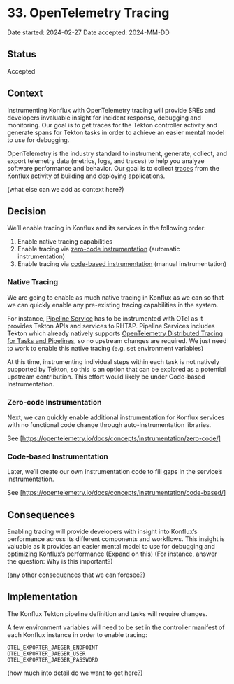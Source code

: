 # 33. OpenTelemetry Tracing

Date started: 2024-02-27
Date accepted: 2024-MM-DD

## Status

Accepted

## Context

Instrumenting Konflux with OpenTelemetry tracing will provide SREs and developers invaluable insight for incident response, debugging and monitoring. Our goal is to get traces for the Tekton controller activity and generate spans for Tekton tasks in order to achieve an easier mental model to use for debugging.

OpenTelemetry is the industry standard to instrument, generate, collect, and export telemetry data (metrics, logs, and traces) to help you analyze software performance and behavior. Our goal is to collect [traces](https://opentelemetry.io/docs/concepts/signals/traces/) from the Konflux activity of building and deploying applications.

(what else can we add as context here?)

## Decision

We’ll enable tracing in Konflux and its services in the following order:

1. Enable native tracing capabilities
1. Enable tracing via [zero-code instrumentation](https://opentelemetry.io/docs/concepts/instrumentation/zero-code/) (automatic instrumentation)
1. Enable tracing via [code-based instrumentation](https://opentelemetry.io/docs/concepts/instrumentation/code-based/) (manual instrumentation)

### Native Tracing

We are going to enable as much native tracing in Konflux as we can so that we can quickly enable any pre-existing tracing capabilities in the system.

For instance, [Pipeline Service](https://github.com/redhat-appstudio/architecture/blob/main/architecture/pipeline-service.md) has to be instrumented with OTel as it provides Tekton APIs and services to RHTAP. Pipeline Services includes Tekton which already natively supports [OpenTelemetry Distributed Tracing for Tasks and Pipelines](https://github.com/tektoncd/community/blob/main/teps/0124-distributed-tracing-for-tasks-and-pipelines.md), so no upstream changes are required. We just need to work to enable this native tracing (e.g. set environment variables)

At this time, instrumenting individual steps within each task is not natively supported by Tekton, so this is an option that can be explored as a potential upstream contribution. This effort would likely be under Code-based Instrumentation.

### Zero-code Instrumentation

Next, we can quickly enable additional instrumentation for Konflux services with no functional code change through auto-instrumentation libraries.

See [https://opentelemetry.io/docs/concepts/instrumentation/zero-code/]

### Code-based Instrumentation

Later, we’ll create our own instrumentation code to fill gaps in the service’s instrumentation.

See [https://opentelemetry.io/docs/concepts/instrumentation/code-based/]

## Consequences

Enabling tracing will provide developers with insight into Konflux’s performance across its different components and workflows. This insight is valuable as it provides an easier mental model to use for debugging and optimizing Konflux’s performance (Expand on this) (For instance, answer the question: Why is this important?)

(any other consequences that we can foresee?)

## Implementation

The Konflux Tekton pipeline definition and tasks will require changes.

A few environment variables will need to be set in the controller manifest of each Konflux instance in order to enable tracing:

```
OTEL_EXPORTER_JAEGER_ENDPOINT
OTEL_EXPORTER_JAEGER_USER
OTEL_EXPORTER_JAEGER_PASSWORD
```

(how much into detail do we want to get here?)
